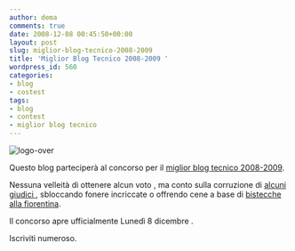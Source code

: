 ```yaml
---
author: dema
comments: true
date: 2008-12-08 00:45:50+00:00
layout: post
slug: miglior-blog-tecnico-2008-2009
title: 'Miglior Blog Tecnico 2008-2009 '
wordpress_id: 560
categories:
- blog
- costest
tags:
- blog
- contest
- miglior blog tecnico
---
```


![logo-over](http://dema.tv/wp-content/uploads/2008/12/logo-over1.png)

Questo blog parteciperà al concorso per il [miglior blog tecnico 2008-2009](http://www.migliorblogtecnico.net/).

Nessuna velleità di ottenere alcun voto , ma conto sulla corruzione di [alcuni giudici ](http://andreabeggi.net), sbloccando fonere incriccate o offrendo cene a base di [bistecche alla fiorentina](http://www.matteomoro.net/).

Il concorso apre ufficialmente Lunedì 8 dicembre .

Iscriviti numeroso.
